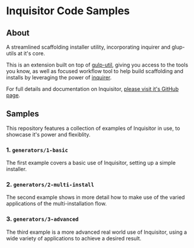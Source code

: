 # Inquisitor Code Samples

>

## About

A streamlined scaffolding installer utility, incorporating inquirer and glup-utils at it's core.

This is an extension built on top of [gulp-util](https://github.com/gulpjs/gulp-util), giving you access to the tools
 you know, as well as focused workflow tool to help build scaffolding and installs by leveraging the power of
 [inquirer](https://github.com/SBoudrias/Inquirer.js).

For full details and documentation on Inquisitor,
[please visit it's GitHub page](https://github.com/hence-io/hence-inquisitor).

## Samples

This repository features a collection of examples of Inquisitor in use, to showcase it's power and flexiblity.

### 1. ```generators/1-basic```

The first example covers a basic use of Inquisitor, setting up a simple installer.

### 2. ```generators/2-multi-install```

The second example shows in more detail how to make use of the varied applications of the multi-installation flow.

### 3. ```generators/3-advanced```

The third example is a more advanced real world use of Inquisitor, using a wide variety of applications to achieve a
desired result.
